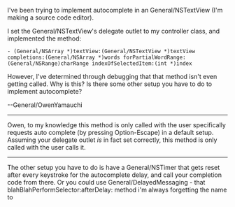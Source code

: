 

I've been trying to implement autocomplete in an General/NSTextView (I'm making a source code editor).

I set the General/NSTextView's delegate outlet to my controller class, and implemented the method:

    - (General/NSArray *)textView:(General/NSTextView *)textView completions:(General/NSArray *)words forPartialWordRange:(General/NSRange)charRange indexOfSelectedItem:(int *)index

However, I've determined through debugging that that method isn't even getting called. Why is this? Is there some other setup you have to do to implement autocomplete?

--General/OwenYamauchi

----

Owen, to my knowledge this method is only called with the user specifically requests auto complete (by pressing Option-Escape) in a default setup. Assuming your delegate outlet *is* in fact set correctly, this method is only called with the user calls it.


----

The other setup you have to do is have a General/NSTimer that gets reset after every keystroke for the autocomplete delay, and call your completion code from there. Or you could use General/DelayedMessaging - that     blahBlahPerformSelector:afterDelay: method i'm always forgetting the name to